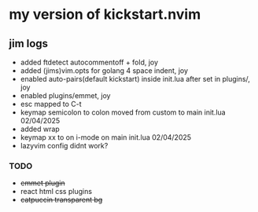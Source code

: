 # my version of kickstart.nvim

## jim logs

- added ftdetect autocommentoff + fold, joy
- added (jims)vim.opts for golang 4 space indent, joy
- enabled auto-pairs(default kickstart) inside init.lua after set in plugins/, joy
- enabled plugins/emmet, joy
- esc mapped to C-t
- keymap semicolon to colon moved from custom to main init.lua 02/04/2025
- added wrap
- keymap xx to <Esc> on i-mode on main init.lua 02/04/2025
- lazyvim config didnt work?

### TODO

- ~~emmet plugin~~
- react html css plugins
- ~~catpuccin transparent bg~~
